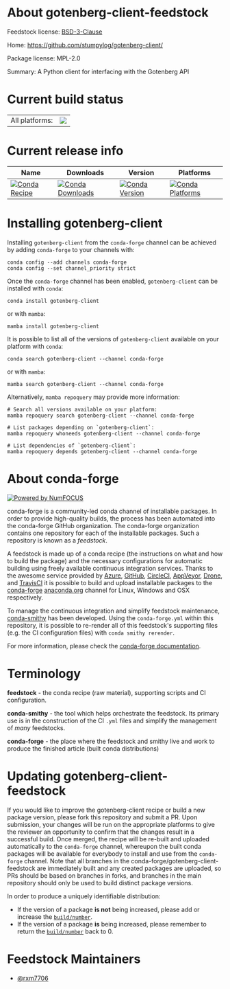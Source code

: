 About gotenberg-client-feedstock
================================

Feedstock license: [BSD-3-Clause](https://github.com/conda-forge/gotenberg-client-feedstock/blob/main/LICENSE.txt)

Home: https://github.com/stumpylog/gotenberg-client/

Package license: MPL-2.0

Summary: A Python client for interfacing with the Gotenberg API

Current build status
====================


<table><tr><td>All platforms:</td>
    <td>
      <a href="https://dev.azure.com/conda-forge/feedstock-builds/_build/latest?definitionId=26732&branchName=main">
        <img src="https://dev.azure.com/conda-forge/feedstock-builds/_apis/build/status/gotenberg-client-feedstock?branchName=main">
      </a>
    </td>
  </tr>
</table>

Current release info
====================

| Name | Downloads | Version | Platforms |
| --- | --- | --- | --- |
| [![Conda Recipe](https://img.shields.io/badge/recipe-gotenberg--client-green.svg)](https://anaconda.org/conda-forge/gotenberg-client) | [![Conda Downloads](https://img.shields.io/conda/dn/conda-forge/gotenberg-client.svg)](https://anaconda.org/conda-forge/gotenberg-client) | [![Conda Version](https://img.shields.io/conda/vn/conda-forge/gotenberg-client.svg)](https://anaconda.org/conda-forge/gotenberg-client) | [![Conda Platforms](https://img.shields.io/conda/pn/conda-forge/gotenberg-client.svg)](https://anaconda.org/conda-forge/gotenberg-client) |

Installing gotenberg-client
===========================

Installing `gotenberg-client` from the `conda-forge` channel can be achieved by adding `conda-forge` to your channels with:

```
conda config --add channels conda-forge
conda config --set channel_priority strict
```

Once the `conda-forge` channel has been enabled, `gotenberg-client` can be installed with `conda`:

```
conda install gotenberg-client
```

or with `mamba`:

```
mamba install gotenberg-client
```

It is possible to list all of the versions of `gotenberg-client` available on your platform with `conda`:

```
conda search gotenberg-client --channel conda-forge
```

or with `mamba`:

```
mamba search gotenberg-client --channel conda-forge
```

Alternatively, `mamba repoquery` may provide more information:

```
# Search all versions available on your platform:
mamba repoquery search gotenberg-client --channel conda-forge

# List packages depending on `gotenberg-client`:
mamba repoquery whoneeds gotenberg-client --channel conda-forge

# List dependencies of `gotenberg-client`:
mamba repoquery depends gotenberg-client --channel conda-forge
```


About conda-forge
=================

[![Powered by
NumFOCUS](https://img.shields.io/badge/powered%20by-NumFOCUS-orange.svg?style=flat&colorA=E1523D&colorB=007D8A)](https://numfocus.org)

conda-forge is a community-led conda channel of installable packages.
In order to provide high-quality builds, the process has been automated into the
conda-forge GitHub organization. The conda-forge organization contains one repository
for each of the installable packages. Such a repository is known as a *feedstock*.

A feedstock is made up of a conda recipe (the instructions on what and how to build
the package) and the necessary configurations for automatic building using freely
available continuous integration services. Thanks to the awesome service provided by
[Azure](https://azure.microsoft.com/en-us/services/devops/), [GitHub](https://github.com/),
[CircleCI](https://circleci.com/), [AppVeyor](https://www.appveyor.com/),
[Drone](https://cloud.drone.io/welcome), and [TravisCI](https://travis-ci.com/)
it is possible to build and upload installable packages to the
[conda-forge](https://anaconda.org/conda-forge) [anaconda.org](https://anaconda.org/)
channel for Linux, Windows and OSX respectively.

To manage the continuous integration and simplify feedstock maintenance,
[conda-smithy](https://github.com/conda-forge/conda-smithy) has been developed.
Using the ``conda-forge.yml`` within this repository, it is possible to re-render all of
this feedstock's supporting files (e.g. the CI configuration files) with ``conda smithy rerender``.

For more information, please check the [conda-forge documentation](https://conda-forge.org/docs/).

Terminology
===========

**feedstock** - the conda recipe (raw material), supporting scripts and CI configuration.

**conda-smithy** - the tool which helps orchestrate the feedstock.
                   Its primary use is in the construction of the CI ``.yml`` files
                   and simplify the management of *many* feedstocks.

**conda-forge** - the place where the feedstock and smithy live and work to
                  produce the finished article (built conda distributions)


Updating gotenberg-client-feedstock
===================================

If you would like to improve the gotenberg-client recipe or build a new
package version, please fork this repository and submit a PR. Upon submission,
your changes will be run on the appropriate platforms to give the reviewer an
opportunity to confirm that the changes result in a successful build. Once
merged, the recipe will be re-built and uploaded automatically to the
`conda-forge` channel, whereupon the built conda packages will be available for
everybody to install and use from the `conda-forge` channel.
Note that all branches in the conda-forge/gotenberg-client-feedstock are
immediately built and any created packages are uploaded, so PRs should be based
on branches in forks, and branches in the main repository should only be used to
build distinct package versions.

In order to produce a uniquely identifiable distribution:
 * If the version of a package **is not** being increased, please add or increase
   the [``build/number``](https://docs.conda.io/projects/conda-build/en/latest/resources/define-metadata.html#build-number-and-string).
 * If the version of a package **is** being increased, please remember to return
   the [``build/number``](https://docs.conda.io/projects/conda-build/en/latest/resources/define-metadata.html#build-number-and-string)
   back to 0.

Feedstock Maintainers
=====================

* [@rxm7706](https://github.com/rxm7706/)

